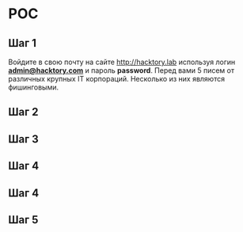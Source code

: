 # POC

## Шаг 1
Войдите в свою почту на сайте http://hacktory.lab используя логин **admin@hacktory.com** и пароль **password**. Перед вами 5 писем от различных крупных IT корпораций. Несколько из них являются фишинговыми.



## Шаг 2


## Шаг 3


## Шаг 4


## Шаг 4


## Шаг 5

